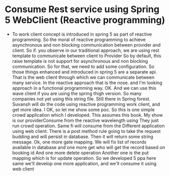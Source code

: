 # Consume Rest service using Spring 5 WebClient (Reactive programming)

* To work client concept is introduced in spring 5 as part of reactive programming. So the moral of reactive programming to achieve asynchronous and non blocking communication between provider and client. So if. you observe in our traditional approach, we are using rest template to communicate between client to Provider So by default, this raise template is not support for asynchronous and non blocking communication. So for that, we need to add some configuration. So those things enhanced and introduced in spring 5 are a separate api. That is the web client through which we can communicate between many service. In the reactive approach that is the nose. and I'm looking approach in a functional programming way. OK. And we can use this wave client if you are using the spring thigh version. So many companies not yet using this string file. Still there in Spring forest. Suvansh will do the code using reactive programming work client, and get more idea. I OK, so let me show some poc. So this is one simple crowd application which I developed. This assumes this book. My show is our providerConsume from the reactive wavelength using They just run crowd operation. Same fi will consume from the Different application using web client. There is a post method rule going to take the request budding and will persist in database. Then it will return some string message. Ok, one more gate mapping. We will fix list of records available in database and one more get who will get the record based on booking id And one more delete operation Another one is the put mapping which is for update operation. So we developed 5 ppa here same we'll develop one more application, and we'll consume it using web client
